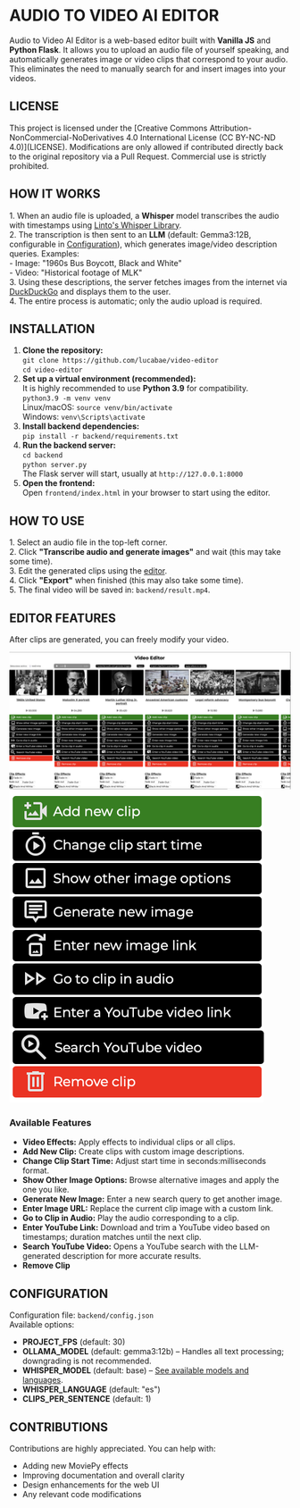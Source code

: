 <h1>AUDIO TO VIDEO AI EDITOR</h1>
<p>
  Audio to Video AI Editor is a web-based editor built with <strong>Vanilla JS</strong> and <strong>Python Flask</strong>. 
  It allows you to upload an audio file of yourself speaking, and automatically generates image or video clips that correspond to your audio. 
  This eliminates the need to manually search for and insert images into your videos.
</p>

<h2>LICENSE</h2>
<p>
This project is licensed under the [Creative Commons Attribution-NonCommercial-NoDerivatives 4.0 International License (CC BY-NC-ND 4.0)](LICENSE).
Modifications are only allowed if contributed directly back to the original repository via a Pull Request. Commercial use is strictly prohibited.
</p>
<h2>HOW IT WORKS</h2>
<p>
  1. When an audio file is uploaded, a <strong>Whisper</strong> model transcribes the audio with timestamps using 
  <a href="https://github.com/linto-ai/whisper-timestamped" target="_blank">Linto's Whisper Library</a>.<br>
  2. The transcription is then sent to an <strong>LLM</strong> (default: Gemma3:12B, configurable in <a href="#configure">Configuration</a>), which generates image/video description queries.  
     Examples: <br>
     - Image: "1960s Bus Boycott, Black and White" <br>
     - Video: "Historical footage of MLK"<br>
  3. Using these descriptions, the server fetches images from the internet via <a href="https://duckduckgo.com" target="_blank">DuckDuckGo</a> and displays them to the user.<br>
  4. The entire process is automatic; only the audio upload is required.
</p>

<h2>INSTALLATION</h2>

<ol>
  <li>
    <strong>Clone the repository:</strong><br>
    <code>git clone https://github.com/lucabae/video-editor</code><br>
    <code>cd video-editor</code>
  </li>

  <li>
    <strong>Set up a virtual environment (recommended):</strong><br>
    It is highly recommended to use <strong>Python 3.9</strong> for compatibility.<br>
    <code>python3.9 -m venv venv</code><br>
    Linux/macOS:
    <code>source venv/bin/activate</code><br>
    Windows:
    <code>venv\Scripts\activate</code> &nbsp; 
  </li>

  <li>
    <strong>Install backend dependencies:</strong><br>
    <code>pip install -r backend/requirements.txt</code>
  </li>

  <li>
    <strong>Run the backend server:</strong><br>
    <code>cd backend</code><br>
    <code>python server.py</code><br>
    The Flask server will start, usually at <code>http://127.0.0.1:8000</code>
  </li>
  
  <li>
    <strong>Open the frontend:</strong><br>
    Open <code>frontend/index.html</code> in your browser to start using the editor.
  </li>
</ol>

<h2>HOW TO USE</h2>
<p>
  1. Select an audio file in the top-left corner.<br>
  2. Click <strong>"Transcribe audio and generate images"</strong> and wait (this may take some time).<br>
  3. Edit the generated clips using the <a href="#editor">editor</a>.<br>
  4. Click <strong>"Export"</strong> when finished (this may also take some time).<br>
  5. The final video will be saved in: <code>backend/result.mp4</code>.
</p>

<h2 id="editor">EDITOR FEATURES</h2>
<p>
  After clips are generated, you can freely modify your video.
</p>
<img src="./videoEditor.png"/>
<img src="./clipButtons.png"/>
<h3>Available Features</h3>
<ul>
  <li><strong>Video Effects:</strong> Apply effects to individual clips or all clips.</li>
  <li><strong>Add New Clip:</strong> Create clips with custom image descriptions.</li>
  <li><strong>Change Clip Start Time:</strong> Adjust start time in seconds:milliseconds format.</li>
  <li><strong>Show Other Image Options:</strong> Browse alternative images and apply the one you like.</li>
  <li><strong>Generate New Image:</strong> Enter a new search query to get another image.</li>
  <li><strong>Enter Image URL:</strong> Replace the current clip image with a custom link.</li>
  <li><strong>Go to Clip in Audio:</strong> Play the audio corresponding to a clip.</li>
  <li><strong>Enter YouTube Link:</strong> Download and trim a YouTube video based on timestamps; duration matches until the next clip.</li>
  <li><strong>Search YouTube Video:</strong> Opens a YouTube search with the LLM-generated description for more accurate results.</li>
  <li><strong>Remove Clip</strong></li>
</ul>

<h2 id="configure">CONFIGURATION</h2>
<p>
  Configuration file: <code>backend/config.json</code><br>
  Available options:
</p>
<ul>
  <li><strong>PROJECT_FPS</strong> (default: 30)</li>
  <li><strong>OLLAMA_MODEL</strong> (default: gemma3:12b) – Handles all text processing; downgrading is not recommended.</li>
  <li><strong>WHISPER_MODEL</strong> (default: base) – <a href="https://github.com/openai/whisper?tab=readme-ov-file#available-models-and-languages" target="_blank">See available models and languages</a>.</li>
  <li><strong>WHISPER_LANGUAGE</strong> (default: "es")</li>
  <li><strong>CLIPS_PER_SENTENCE</strong> (default: 1)</li>
</ul>

<h2 id="contributions">CONTRIBUTIONS</h2>
<p>Contributions are highly appreciated. You can help with:</p>
<ul>
  <li>Adding new MoviePy effects</li>
  <li>Improving documentation and overall clarity</li>
  <li>Design enhancements for the web UI</li>
  <li>Any relevant code modifications</li>
</ul>

